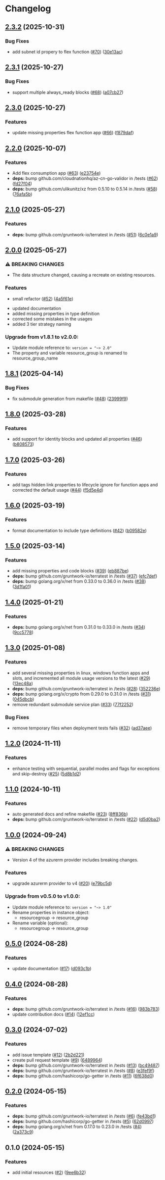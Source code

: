 # Changelog

## [2.3.2](https://github.com/CloudNationHQ/terraform-azure-func/compare/v2.3.1...v2.3.2) (2025-10-31)


### Bug Fixes

* add subnet id propery to flex function ([#70](https://github.com/CloudNationHQ/terraform-azure-func/issues/70)) ([30e13ac](https://github.com/CloudNationHQ/terraform-azure-func/commit/30e13ac594e2bd09d7c9079255092445301caac0))

## [2.3.1](https://github.com/CloudNationHQ/terraform-azure-func/compare/v2.3.0...v2.3.1) (2025-10-27)


### Bug Fixes

* support multiple always_ready blocks ([#68](https://github.com/CloudNationHQ/terraform-azure-func/issues/68)) ([a07cb27](https://github.com/CloudNationHQ/terraform-azure-func/commit/a07cb27f3c84dc1538bfbfb67be87ed412c613c9))

## [2.3.0](https://github.com/CloudNationHQ/terraform-azure-func/compare/v2.2.0...v2.3.0) (2025-10-27)


### Features

* update missing properties flex function app ([#66](https://github.com/CloudNationHQ/terraform-azure-func/issues/66)) ([f879daf](https://github.com/CloudNationHQ/terraform-azure-func/commit/f879daf63aee56b5415ae9efe8025d9beac90450))

## [2.2.0](https://github.com/CloudNationHQ/terraform-azure-func/compare/v2.1.0...v2.2.0) (2025-10-07)


### Features

* Add flex consumption app ([#63](https://github.com/CloudNationHQ/terraform-azure-func/issues/63)) ([e23754e](https://github.com/CloudNationHQ/terraform-azure-func/commit/e23754e5c6af6e595fbdaaa6a9c3eb37ca641123))
* **deps:** bump github.com/cloudnationhq/az-cn-go-validor in /tests ([#62](https://github.com/CloudNationHQ/terraform-azure-func/issues/62)) ([fd27f04](https://github.com/CloudNationHQ/terraform-azure-func/commit/fd27f04583a4da97021f7adf4cc94ca5a9f1ef62))
* **deps:** bump github.com/ulikunitz/xz from 0.5.10 to 0.5.14 in /tests ([#58](https://github.com/CloudNationHQ/terraform-azure-func/issues/58)) ([76afa5b](https://github.com/CloudNationHQ/terraform-azure-func/commit/76afa5ba8529068bcbbbb2b84e434edbe231d5db))

## [2.1.0](https://github.com/CloudNationHQ/terraform-azure-func/compare/v2.0.0...v2.1.0) (2025-05-27)


### Features

* **deps:** bump github.com/gruntwork-io/terratest in /tests ([#51](https://github.com/CloudNationHQ/terraform-azure-func/issues/51)) ([6c0e1a9](https://github.com/CloudNationHQ/terraform-azure-func/commit/6c0e1a9b208e4497ac47aecae029bf15ef375beb))

## [2.0.0](https://github.com/CloudNationHQ/terraform-azure-func/compare/v1.8.1...v2.0.0) (2025-05-27)


### ⚠ BREAKING CHANGES

* The data structure changed, causing a recreate on existing resources.

### Features

* small refactor ([#52](https://github.com/CloudNationHQ/terraform-azure-func/issues/52)) ([4a5f61e](https://github.com/CloudNationHQ/terraform-azure-func/commit/4a5f61e121e048520d849e119a2438ac65cf5e9a))
- updated documentation
- added missing properties in type definition
- corrected some mistakes in the usages
- added 3 tier strategy naming

### Upgrade from v1.8.1 to v2.0.0:

- Update module reference to: `version = "~> 2.0"`
- The property and variable resource_group is renamed to resource_group_name

## [1.8.1](https://github.com/CloudNationHQ/terraform-azure-func/compare/v1.8.0...v1.8.1) (2025-04-14)


### Bug Fixes

* fix submodule generation from makefile ([#48](https://github.com/CloudNationHQ/terraform-azure-func/issues/48)) ([23999f9](https://github.com/CloudNationHQ/terraform-azure-func/commit/23999f972ae49e93093150e03eab9a5d9764e654))

## [1.8.0](https://github.com/CloudNationHQ/terraform-azure-func/compare/v1.7.0...v1.8.0) (2025-03-28)


### Features

* add support for identity blocks and updated all properties ([#46](https://github.com/CloudNationHQ/terraform-azure-func/issues/46)) ([b808573](https://github.com/CloudNationHQ/terraform-azure-func/commit/b808573d8bc1e4cb5c2351a93a9d124c5de3a8fc))

## [1.7.0](https://github.com/CloudNationHQ/terraform-azure-func/compare/v1.6.0...v1.7.0) (2025-03-26)


### Features

* add tags hidden link properties to lifecycle ignore for function apps and corrected the default usage ([#44](https://github.com/CloudNationHQ/terraform-azure-func/issues/44)) ([f5d5e4d](https://github.com/CloudNationHQ/terraform-azure-func/commit/f5d5e4d2fd17b49ae0b91a6da2b43f017938956d))

## [1.6.0](https://github.com/CloudNationHQ/terraform-azure-func/compare/v1.5.0...v1.6.0) (2025-03-19)


### Features

* format documentation to include type definitions ([#42](https://github.com/CloudNationHQ/terraform-azure-func/issues/42)) ([b09582e](https://github.com/CloudNationHQ/terraform-azure-func/commit/b09582e2f8ba10b38b15e82c4c8ef5007355da47))

## [1.5.0](https://github.com/CloudNationHQ/terraform-azure-func/compare/v1.4.0...v1.5.0) (2025-03-14)


### Features

* add missing properties and code blocks ([#39](https://github.com/CloudNationHQ/terraform-azure-func/issues/39)) ([eb887be](https://github.com/CloudNationHQ/terraform-azure-func/commit/eb887be26eceebc78f4b5036395a308eecc2a7a2))
* **deps:** bump github.com/gruntwork-io/terratest in /tests ([#37](https://github.com/CloudNationHQ/terraform-azure-func/issues/37)) ([efc7def](https://github.com/CloudNationHQ/terraform-azure-func/commit/efc7def0b95dbe79a66d1b7d836274d9baab9448))
* **deps:** bump golang.org/x/net from 0.33.0 to 0.36.0 in /tests ([#38](https://github.com/CloudNationHQ/terraform-azure-func/issues/38)) ([3d1fa01](https://github.com/CloudNationHQ/terraform-azure-func/commit/3d1fa0175cec2cfaed1905b6d1fce2c1ef43c14b))

## [1.4.0](https://github.com/CloudNationHQ/terraform-azure-func/compare/v1.3.0...v1.4.0) (2025-01-21)


### Features

* **deps:** bump golang.org/x/net from 0.31.0 to 0.33.0 in /tests ([#34](https://github.com/CloudNationHQ/terraform-azure-func/issues/34)) ([9cc5778](https://github.com/CloudNationHQ/terraform-azure-func/commit/9cc5778e5615508ad2774c08531e3a39d96dac0c))

## [1.3.0](https://github.com/CloudNationHQ/terraform-azure-func/compare/v1.2.0...v1.3.0) (2025-01-08)


### Features

* add several missing properties in linux, windows function apps and slots, and incremented all module usage versions to the latest ([#29](https://github.com/CloudNationHQ/terraform-azure-func/issues/29)) ([13ec48a](https://github.com/CloudNationHQ/terraform-azure-func/commit/13ec48ae07080c96744a0284d94c96a44cf04a9c))
* **deps:** bump github.com/gruntwork-io/terratest in /tests ([#28](https://github.com/CloudNationHQ/terraform-azure-func/issues/28)) ([352236e](https://github.com/CloudNationHQ/terraform-azure-func/commit/352236ee02ce018b9a352803c015d7acb1831eda))
* **deps:** bump golang.org/x/crypto from 0.29.0 to 0.31.0 in /tests ([#31](https://github.com/CloudNationHQ/terraform-azure-func/issues/31)) ([045dbcb](https://github.com/CloudNationHQ/terraform-azure-func/commit/045dbcb64a3457417c944698e09966dc321cb79e))
* remove redundant submodule service plan ([#33](https://github.com/CloudNationHQ/terraform-azure-func/issues/33)) ([77f2252](https://github.com/CloudNationHQ/terraform-azure-func/commit/77f2252b79ba914ff4b9daf882570750e67a71e9))


### Bug Fixes

* remove temporary files when deployment tests fails ([#32](https://github.com/CloudNationHQ/terraform-azure-func/issues/32)) ([ad37aee](https://github.com/CloudNationHQ/terraform-azure-func/commit/ad37aee0c5ce0e8172d67b372e9ad0f956e0543c))

## [1.2.0](https://github.com/CloudNationHQ/terraform-azure-func/compare/v1.1.0...v1.2.0) (2024-11-11)


### Features

* enhance testing with sequential, parallel modes and flags for exceptions and skip-destroy ([#25](https://github.com/CloudNationHQ/terraform-azure-func/issues/25)) ([5d8b1d2](https://github.com/CloudNationHQ/terraform-azure-func/commit/5d8b1d22c6acf771b96bdeb87904204b11879094))

## [1.1.0](https://github.com/CloudNationHQ/terraform-azure-func/compare/v1.0.0...v1.1.0) (2024-10-11)


### Features

* auto generated docs and refine makefile ([#23](https://github.com/CloudNationHQ/terraform-azure-func/issues/23)) ([8ff836b](https://github.com/CloudNationHQ/terraform-azure-func/commit/8ff836b724b86db44623ca95338de03ed46607c4))
* **deps:** bump github.com/gruntwork-io/terratest in /tests ([#22](https://github.com/CloudNationHQ/terraform-azure-func/issues/22)) ([d5d0ba2](https://github.com/CloudNationHQ/terraform-azure-func/commit/d5d0ba225c828358d7a7dd83d5aaf2857076328b))

## [1.0.0](https://github.com/CloudNationHQ/terraform-azure-func/compare/v0.5.0...v1.0.0) (2024-09-24)


### ⚠ BREAKING CHANGES

* Version 4 of the azurerm provider includes breaking changes.

### Features

* upgrade azurerm provider to v4 ([#20](https://github.com/CloudNationHQ/terraform-azure-func/issues/20)) ([e79bc5d](https://github.com/CloudNationHQ/terraform-azure-func/commit/e79bc5de0e5e07cab986c81174bc11b90a353f0a))

### Upgrade from v0.5.0 to v1.0.0:

- Update module reference to: `version = "~> 1.0"`
- Rename properties in instance object:
  - resourcegroup -> resource_group
- Rename variable (optional):
  - resourcegroup -> resource_group

## [0.5.0](https://github.com/CloudNationHQ/terraform-azure-func/compare/v0.4.0...v0.5.0) (2024-08-28)


### Features

* update documentation ([#17](https://github.com/CloudNationHQ/terraform-azure-func/issues/17)) ([d093c1b](https://github.com/CloudNationHQ/terraform-azure-func/commit/d093c1bf1c786fc4f55cb80d4be1206ab069a42a))

## [0.4.0](https://github.com/CloudNationHQ/terraform-azure-func/compare/v0.3.0...v0.4.0) (2024-08-28)


### Features

* **deps:** bump github.com/gruntwork-io/terratest in /tests ([#16](https://github.com/CloudNationHQ/terraform-azure-func/issues/16)) ([983b783](https://github.com/CloudNationHQ/terraform-azure-func/commit/983b783ad6435386db486b322810972c1b7b60de))
* update contribution docs ([#14](https://github.com/CloudNationHQ/terraform-azure-func/issues/14)) ([12ef1cc](https://github.com/CloudNationHQ/terraform-azure-func/commit/12ef1ccaa292369e4c318bc9033ad03c20377817))

## [0.3.0](https://github.com/CloudNationHQ/terraform-azure-func/compare/v0.2.0...v0.3.0) (2024-07-02)


### Features

* add issue template ([#12](https://github.com/CloudNationHQ/terraform-azure-func/issues/12)) ([2b2d221](https://github.com/CloudNationHQ/terraform-azure-func/commit/2b2d221f0a4f2cf6154f46f72931015b1da0ed6a))
* create pull request template ([#9](https://github.com/CloudNationHQ/terraform-azure-func/issues/9)) ([6489964](https://github.com/CloudNationHQ/terraform-azure-func/commit/64899641380a68082b77c987df06d6480dcaec66))
* **deps:** bump github.com/gruntwork-io/terratest in /tests ([#13](https://github.com/CloudNationHQ/terraform-azure-func/issues/13)) ([bc49487](https://github.com/CloudNationHQ/terraform-azure-func/commit/bc4948782fad23e7d1c0d93018246941afaeb788))
* **deps:** bump github.com/gruntwork-io/terratest in /tests ([#8](https://github.com/CloudNationHQ/terraform-azure-func/issues/8)) ([e3fef9f](https://github.com/CloudNationHQ/terraform-azure-func/commit/e3fef9f84607f18157d02ebf73fe181e2d4aa1c3))
* **deps:** bump github.com/hashicorp/go-getter in /tests ([#11](https://github.com/CloudNationHQ/terraform-azure-func/issues/11)) ([6f638d0](https://github.com/CloudNationHQ/terraform-azure-func/commit/6f638d0240ce93cdec4a6baf30b58158bf06fec9))

## [0.2.0](https://github.com/CloudNationHQ/terraform-azure-func/compare/v0.1.0...v0.2.0) (2024-05-15)


### Features

* **deps:** bump github.com/gruntwork-io/terratest in /tests ([#6](https://github.com/CloudNationHQ/terraform-azure-func/issues/6)) ([fe43bd1](https://github.com/CloudNationHQ/terraform-azure-func/commit/fe43bd16125b30b77aa5f6bec8763896ad01c64c))
* **deps:** bump github.com/hashicorp/go-getter in /tests ([#5](https://github.com/CloudNationHQ/terraform-azure-func/issues/5)) ([62d0997](https://github.com/CloudNationHQ/terraform-azure-func/commit/62d0997658515023fb56bb376fffd2d032f43975))
* **deps:** bump golang.org/x/net from 0.17.0 to 0.23.0 in /tests ([#4](https://github.com/CloudNationHQ/terraform-azure-func/issues/4)) ([2a373c9](https://github.com/CloudNationHQ/terraform-azure-func/commit/2a373c9e5c7e9d44c7a977b9935d0f4c800790a4))

## 0.1.0 (2024-05-15)


### Features

* add initial resources ([#2](https://github.com/CloudNationHQ/terraform-azure-func/issues/2)) ([9ee6b32](https://github.com/CloudNationHQ/terraform-azure-func/commit/9ee6b32b5f622b00e7be3dd29de5688a2124048a))
